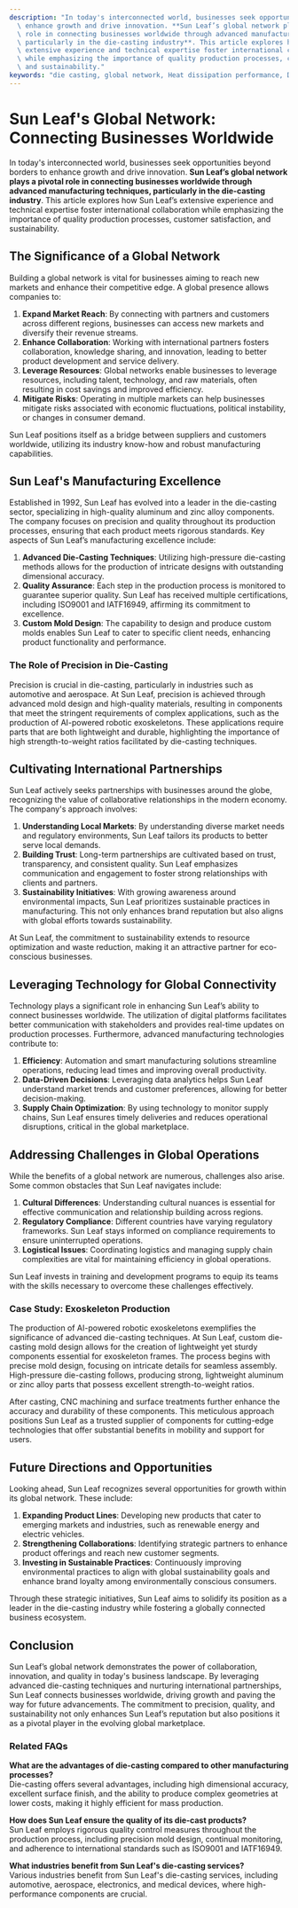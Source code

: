 ```yaml
---
description: "In today's interconnected world, businesses seek opportunities beyond borders to\
  \ enhance growth and drive innovation. **Sun Leaf’s global network plays a pivotal\
  \ role in connecting businesses worldwide through advanced manufacturing techniques,\
  \ particularly in the die-casting industry**. This article explores how Sun Leaf’s\
  \ extensive experience and technical expertise foster international collaboration\
  \ while emphasizing the importance of quality production processes, customer satisfaction,\
  \ and sustainability."
keywords: "die casting, global network, Heat dissipation performance, Die-casting aluminum"
---
```

# Sun Leaf's Global Network: Connecting Businesses Worldwide

In today's interconnected world, businesses seek opportunities beyond borders to enhance growth and drive innovation. **Sun Leaf’s global network plays a pivotal role in connecting businesses worldwide through advanced manufacturing techniques, particularly in the die-casting industry**. This article explores how Sun Leaf’s extensive experience and technical expertise foster international collaboration while emphasizing the importance of quality production processes, customer satisfaction, and sustainability.

## The Significance of a Global Network

Building a global network is vital for businesses aiming to reach new markets and enhance their competitive edge. A global presence allows companies to:

1. **Expand Market Reach**: By connecting with partners and customers across different regions, businesses can access new markets and diversify their revenue streams.
2. **Enhance Collaboration**: Working with international partners fosters collaboration, knowledge sharing, and innovation, leading to better product development and service delivery.
3. **Leverage Resources**: Global networks enable businesses to leverage resources, including talent, technology, and raw materials, often resulting in cost savings and improved efficiency.
4. **Mitigate Risks**: Operating in multiple markets can help businesses mitigate risks associated with economic fluctuations, political instability, or changes in consumer demand.

Sun Leaf positions itself as a bridge between suppliers and customers worldwide, utilizing its industry know-how and robust manufacturing capabilities.

## Sun Leaf's Manufacturing Excellence

Established in 1992, Sun Leaf has evolved into a leader in the die-casting sector, specializing in high-quality aluminum and zinc alloy components. The company focuses on precision and quality throughout its production processes, ensuring that each product meets rigorous standards. Key aspects of Sun Leaf’s manufacturing excellence include:

1. **Advanced Die-Casting Techniques**: Utilizing high-pressure die-casting methods allows for the production of intricate designs with outstanding dimensional accuracy.
2. **Quality Assurance**: Each step in the production process is monitored to guarantee superior quality. Sun Leaf has received multiple certifications, including ISO9001 and IATF16949, affirming its commitment to excellence.
3. **Custom Mold Design**: The capability to design and produce custom molds enables Sun Leaf to cater to specific client needs, enhancing product functionality and performance.

### The Role of Precision in Die-Casting

Precision is crucial in die-casting, particularly in industries such as automotive and aerospace. At Sun Leaf, precision is achieved through advanced mold design and high-quality materials, resulting in components that meet the stringent requirements of complex applications, such as the production of AI-powered robotic exoskeletons. These applications require parts that are both lightweight and durable, highlighting the importance of high strength-to-weight ratios facilitated by die-casting techniques.

## Cultivating International Partnerships

Sun Leaf actively seeks partnerships with businesses around the globe, recognizing the value of collaborative relationships in the modern economy. The company's approach involves:

1. **Understanding Local Markets**: By understanding diverse market needs and regulatory environments, Sun Leaf tailors its products to better serve local demands.
2. **Building Trust**: Long-term partnerships are cultivated based on trust, transparency, and consistent quality. Sun Leaf emphasizes communication and engagement to foster strong relationships with clients and partners.
3. **Sustainability Initiatives**: With growing awareness around environmental impacts, Sun Leaf prioritizes sustainable practices in manufacturing. This not only enhances brand reputation but also aligns with global efforts towards sustainability.

At Sun Leaf, the commitment to sustainability extends to resource optimization and waste reduction, making it an attractive partner for eco-conscious businesses.

## Leveraging Technology for Global Connectivity

Technology plays a significant role in enhancing Sun Leaf’s ability to connect businesses worldwide. The utilization of digital platforms facilitates better communication with stakeholders and provides real-time updates on production processes. Furthermore, advanced manufacturing technologies contribute to:

1. **Efficiency**: Automation and smart manufacturing solutions streamline operations, reducing lead times and improving overall productivity.
2. **Data-Driven Decisions**: Leveraging data analytics helps Sun Leaf understand market trends and customer preferences, allowing for better decision-making.
3. **Supply Chain Optimization**: By using technology to monitor supply chains, Sun Leaf ensures timely deliveries and reduces operational disruptions, critical in the global marketplace.

## Addressing Challenges in Global Operations

While the benefits of a global network are numerous, challenges also arise. Some common obstacles that Sun Leaf navigates include:

1. **Cultural Differences**: Understanding cultural nuances is essential for effective communication and relationship building across regions.
2. **Regulatory Compliance**: Different countries have varying regulatory frameworks. Sun Leaf stays informed on compliance requirements to ensure uninterrupted operations.
3. **Logistical Issues**: Coordinating logistics and managing supply chain complexities are vital for maintaining efficiency in global operations.

Sun Leaf invests in training and development programs to equip its teams with the skills necessary to overcome these challenges effectively.

### Case Study: Exoskeleton Production

The production of AI-powered robotic exoskeletons exemplifies the significance of advanced die-casting techniques. At Sun Leaf, custom die-casting mold design allows for the creation of lightweight yet sturdy components essential for exoskeleton frames. The process begins with precise mold design, focusing on intricate details for seamless assembly. High-pressure die-casting follows, producing strong, lightweight aluminum or zinc alloy parts that possess excellent strength-to-weight ratios.

After casting, CNC machining and surface treatments further enhance the accuracy and durability of these components. This meticulous approach positions Sun Leaf as a trusted supplier of components for cutting-edge technologies that offer substantial benefits in mobility and support for users.

## Future Directions and Opportunities

Looking ahead, Sun Leaf recognizes several opportunities for growth within its global network. These include:

1. **Expanding Product Lines**: Developing new products that cater to emerging markets and industries, such as renewable energy and electric vehicles.
2. **Strengthening Collaborations**: Identifying strategic partners to enhance product offerings and reach new customer segments.
3. **Investing in Sustainable Practices**: Continuously improving environmental practices to align with global sustainability goals and enhance brand loyalty among environmentally conscious consumers.

Through these strategic initiatives, Sun Leaf aims to solidify its position as a leader in the die-casting industry while fostering a globally connected business ecosystem.

## Conclusion

Sun Leaf’s global network demonstrates the power of collaboration, innovation, and quality in today's business landscape. By leveraging advanced die-casting techniques and nurturing international partnerships, Sun Leaf connects businesses worldwide, driving growth and paving the way for future advancements. The commitment to precision, quality, and sustainability not only enhances Sun Leaf’s reputation but also positions it as a pivotal player in the evolving global marketplace.

### Related FAQs

**What are the advantages of die-casting compared to other manufacturing processes?**  
Die-casting offers several advantages, including high dimensional accuracy, excellent surface finish, and the ability to produce complex geometries at lower costs, making it highly efficient for mass production.

**How does Sun Leaf ensure the quality of its die-cast products?**  
Sun Leaf employs rigorous quality control measures throughout the production process, including precision mold design, continual monitoring, and adherence to international standards such as ISO9001 and IATF16949.

**What industries benefit from Sun Leaf's die-casting services?**  
Various industries benefit from Sun Leaf's die-casting services, including automotive, aerospace, electronics, and medical devices, where high-performance components are crucial.
